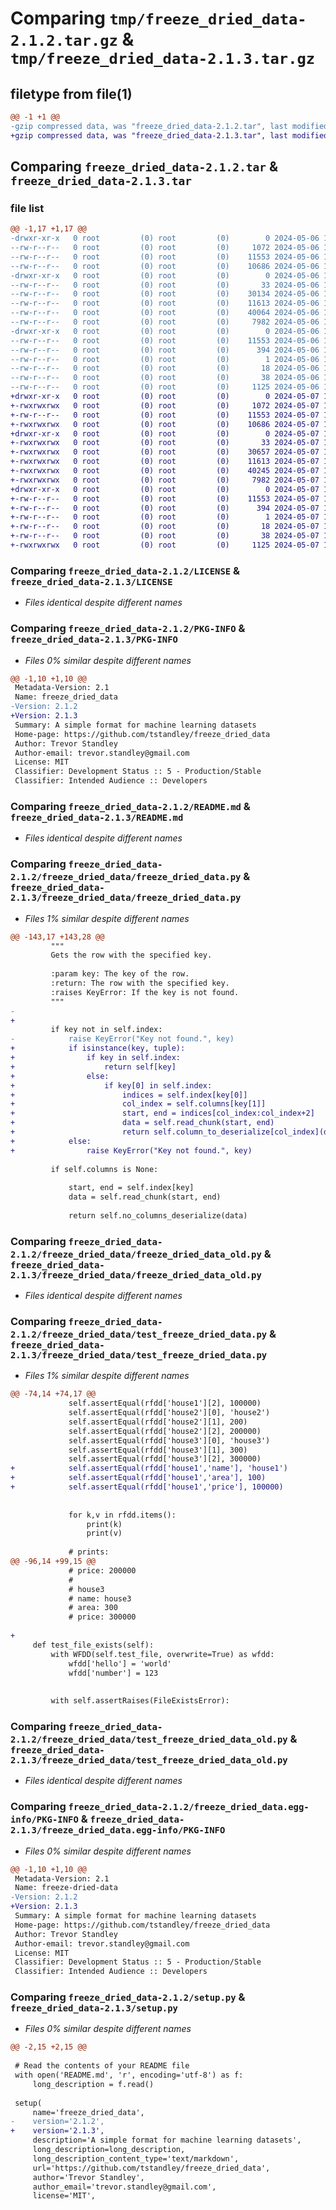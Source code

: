 # Comparing `tmp/freeze_dried_data-2.1.2.tar.gz` & `tmp/freeze_dried_data-2.1.3.tar.gz`

## filetype from file(1)

```diff
@@ -1 +1 @@
-gzip compressed data, was "freeze_dried_data-2.1.2.tar", last modified: Mon May  6 18:07:31 2024, max compression
+gzip compressed data, was "freeze_dried_data-2.1.3.tar", last modified: Tue May  7 17:38:05 2024, max compression
```

## Comparing `freeze_dried_data-2.1.2.tar` & `freeze_dried_data-2.1.3.tar`

### file list

```diff
@@ -1,17 +1,17 @@
-drwxr-xr-x   0 root         (0) root         (0)        0 2024-05-06 18:07:31.659799 freeze_dried_data-2.1.2/
--rw-r--r--   0 root         (0) root         (0)     1072 2024-05-06 18:05:58.000000 freeze_dried_data-2.1.2/LICENSE
--rw-r--r--   0 root         (0) root         (0)    11553 2024-05-06 18:07:31.659799 freeze_dried_data-2.1.2/PKG-INFO
--rw-r--r--   0 root         (0) root         (0)    10686 2024-05-06 18:05:58.000000 freeze_dried_data-2.1.2/README.md
-drwxr-xr-x   0 root         (0) root         (0)        0 2024-05-06 18:07:31.659799 freeze_dried_data-2.1.2/freeze_dried_data/
--rw-r--r--   0 root         (0) root         (0)       33 2024-05-06 18:05:58.000000 freeze_dried_data-2.1.2/freeze_dried_data/__init__.py
--rw-r--r--   0 root         (0) root         (0)    30134 2024-05-06 18:05:58.000000 freeze_dried_data-2.1.2/freeze_dried_data/freeze_dried_data.py
--rw-r--r--   0 root         (0) root         (0)    11613 2024-05-06 18:05:58.000000 freeze_dried_data-2.1.2/freeze_dried_data/freeze_dried_data_old.py
--rw-r--r--   0 root         (0) root         (0)    40064 2024-05-06 18:05:58.000000 freeze_dried_data-2.1.2/freeze_dried_data/test_freeze_dried_data.py
--rw-r--r--   0 root         (0) root         (0)     7982 2024-05-06 18:05:58.000000 freeze_dried_data-2.1.2/freeze_dried_data/test_freeze_dried_data_old.py
-drwxr-xr-x   0 root         (0) root         (0)        0 2024-05-06 18:07:31.659799 freeze_dried_data-2.1.2/freeze_dried_data.egg-info/
--rw-r--r--   0 root         (0) root         (0)    11553 2024-05-06 18:07:31.000000 freeze_dried_data-2.1.2/freeze_dried_data.egg-info/PKG-INFO
--rw-r--r--   0 root         (0) root         (0)      394 2024-05-06 18:07:31.000000 freeze_dried_data-2.1.2/freeze_dried_data.egg-info/SOURCES.txt
--rw-r--r--   0 root         (0) root         (0)        1 2024-05-06 18:07:31.000000 freeze_dried_data-2.1.2/freeze_dried_data.egg-info/dependency_links.txt
--rw-r--r--   0 root         (0) root         (0)       18 2024-05-06 18:07:31.000000 freeze_dried_data-2.1.2/freeze_dried_data.egg-info/top_level.txt
--rw-r--r--   0 root         (0) root         (0)       38 2024-05-06 18:07:31.659799 freeze_dried_data-2.1.2/setup.cfg
--rw-r--r--   0 root         (0) root         (0)     1125 2024-05-06 18:05:58.000000 freeze_dried_data-2.1.2/setup.py
+drwxr-xr-x   0 root         (0) root         (0)        0 2024-05-07 17:38:05.652715 freeze_dried_data-2.1.3/
+-rwxrwxrwx   0 root         (0) root         (0)     1072 2024-05-07 17:22:15.000000 freeze_dried_data-2.1.3/LICENSE
+-rw-r--r--   0 root         (0) root         (0)    11553 2024-05-07 17:38:05.652715 freeze_dried_data-2.1.3/PKG-INFO
+-rwxrwxrwx   0 root         (0) root         (0)    10686 2024-05-07 17:22:15.000000 freeze_dried_data-2.1.3/README.md
+drwxr-xr-x   0 root         (0) root         (0)        0 2024-05-07 17:38:05.652715 freeze_dried_data-2.1.3/freeze_dried_data/
+-rwxrwxrwx   0 root         (0) root         (0)       33 2024-05-07 17:22:15.000000 freeze_dried_data-2.1.3/freeze_dried_data/__init__.py
+-rwxrwxrwx   0 root         (0) root         (0)    30657 2024-05-07 17:31:41.000000 freeze_dried_data-2.1.3/freeze_dried_data/freeze_dried_data.py
+-rwxrwxrwx   0 root         (0) root         (0)    11613 2024-05-07 17:22:15.000000 freeze_dried_data-2.1.3/freeze_dried_data/freeze_dried_data_old.py
+-rwxrwxrwx   0 root         (0) root         (0)    40245 2024-05-07 17:31:40.000000 freeze_dried_data-2.1.3/freeze_dried_data/test_freeze_dried_data.py
+-rwxrwxrwx   0 root         (0) root         (0)     7982 2024-05-07 17:22:15.000000 freeze_dried_data-2.1.3/freeze_dried_data/test_freeze_dried_data_old.py
+drwxr-xr-x   0 root         (0) root         (0)        0 2024-05-07 17:38:05.652715 freeze_dried_data-2.1.3/freeze_dried_data.egg-info/
+-rw-r--r--   0 root         (0) root         (0)    11553 2024-05-07 17:38:05.000000 freeze_dried_data-2.1.3/freeze_dried_data.egg-info/PKG-INFO
+-rw-r--r--   0 root         (0) root         (0)      394 2024-05-07 17:38:05.000000 freeze_dried_data-2.1.3/freeze_dried_data.egg-info/SOURCES.txt
+-rw-r--r--   0 root         (0) root         (0)        1 2024-05-07 17:38:05.000000 freeze_dried_data-2.1.3/freeze_dried_data.egg-info/dependency_links.txt
+-rw-r--r--   0 root         (0) root         (0)       18 2024-05-07 17:38:05.000000 freeze_dried_data-2.1.3/freeze_dried_data.egg-info/top_level.txt
+-rw-r--r--   0 root         (0) root         (0)       38 2024-05-07 17:38:05.652715 freeze_dried_data-2.1.3/setup.cfg
+-rwxrwxrwx   0 root         (0) root         (0)     1125 2024-05-07 17:37:15.000000 freeze_dried_data-2.1.3/setup.py
```

### Comparing `freeze_dried_data-2.1.2/LICENSE` & `freeze_dried_data-2.1.3/LICENSE`

 * *Files identical despite different names*

### Comparing `freeze_dried_data-2.1.2/PKG-INFO` & `freeze_dried_data-2.1.3/PKG-INFO`

 * *Files 0% similar despite different names*

```diff
@@ -1,10 +1,10 @@
 Metadata-Version: 2.1
 Name: freeze_dried_data
-Version: 2.1.2
+Version: 2.1.3
 Summary: A simple format for machine learning datasets
 Home-page: https://github.com/tstandley/freeze_dried_data
 Author: Trevor Standley
 Author-email: trevor.standley@gmail.com
 License: MIT
 Classifier: Development Status :: 5 - Production/Stable
 Classifier: Intended Audience :: Developers
```

### Comparing `freeze_dried_data-2.1.2/README.md` & `freeze_dried_data-2.1.3/README.md`

 * *Files identical despite different names*

### Comparing `freeze_dried_data-2.1.2/freeze_dried_data/freeze_dried_data.py` & `freeze_dried_data-2.1.3/freeze_dried_data/freeze_dried_data.py`

 * *Files 1% similar despite different names*

```diff
@@ -143,17 +143,28 @@
         """
         Gets the row with the specified key.
 
         :param key: The key of the row.
         :return: The row with the specified key. 
         :raises KeyError: If the key is not found.
         """
-
+        
         if key not in self.index:
-            raise KeyError("Key not found.", key)
+            if isinstance(key, tuple):
+                if key in self.index:
+                    return self[key]
+                else:
+                    if key[0] in self.index:
+                        indices = self.index[key[0]]
+                        col_index = self.columns[key[1]]
+                        start, end = indices[col_index:col_index+2]
+                        data = self.read_chunk(start, end)
+                        return self.column_to_deserialize[col_index](data)
+            else:
+                raise KeyError("Key not found.", key)
         
         if self.columns is None:
             
             start, end = self.index[key]
             data = self.read_chunk(start, end)
 
             return self.no_columns_deserialize(data)
```

### Comparing `freeze_dried_data-2.1.2/freeze_dried_data/freeze_dried_data_old.py` & `freeze_dried_data-2.1.3/freeze_dried_data/freeze_dried_data_old.py`

 * *Files identical despite different names*

### Comparing `freeze_dried_data-2.1.2/freeze_dried_data/test_freeze_dried_data.py` & `freeze_dried_data-2.1.3/freeze_dried_data/test_freeze_dried_data.py`

 * *Files 1% similar despite different names*

```diff
@@ -74,14 +74,17 @@
             self.assertEqual(rfdd['house1'][2], 100000)
             self.assertEqual(rfdd['house2'][0], 'house2')
             self.assertEqual(rfdd['house2'][1], 200)
             self.assertEqual(rfdd['house2'][2], 200000)
             self.assertEqual(rfdd['house3'][0], 'house3')
             self.assertEqual(rfdd['house3'][1], 300)
             self.assertEqual(rfdd['house3'][2], 300000)
+            self.assertEqual(rfdd['house1','name'], 'house1')
+            self.assertEqual(rfdd['house1','area'], 100)
+            self.assertEqual(rfdd['house1','price'], 100000)
 
 
             for k,v in rfdd.items():
                 print(k)
                 print(v)
 
             # prints:
@@ -96,14 +99,15 @@
             # price: 200000
             #
             # house3
             # name: house3
             # area: 300
             # price: 300000
 
+
     def test_file_exists(self):
         with WFDD(self.test_file, overwrite=True) as wfdd:
             wfdd['hello'] = 'world'
             wfdd['number'] = 123
             
 
         with self.assertRaises(FileExistsError):
```

### Comparing `freeze_dried_data-2.1.2/freeze_dried_data/test_freeze_dried_data_old.py` & `freeze_dried_data-2.1.3/freeze_dried_data/test_freeze_dried_data_old.py`

 * *Files identical despite different names*

### Comparing `freeze_dried_data-2.1.2/freeze_dried_data.egg-info/PKG-INFO` & `freeze_dried_data-2.1.3/freeze_dried_data.egg-info/PKG-INFO`

 * *Files 0% similar despite different names*

```diff
@@ -1,10 +1,10 @@
 Metadata-Version: 2.1
 Name: freeze-dried-data
-Version: 2.1.2
+Version: 2.1.3
 Summary: A simple format for machine learning datasets
 Home-page: https://github.com/tstandley/freeze_dried_data
 Author: Trevor Standley
 Author-email: trevor.standley@gmail.com
 License: MIT
 Classifier: Development Status :: 5 - Production/Stable
 Classifier: Intended Audience :: Developers
```

### Comparing `freeze_dried_data-2.1.2/setup.py` & `freeze_dried_data-2.1.3/setup.py`

 * *Files 0% similar despite different names*

```diff
@@ -2,15 +2,15 @@
 
 # Read the contents of your README file
 with open('README.md', 'r', encoding='utf-8') as f:
     long_description = f.read()
 
 setup(
     name='freeze_dried_data',
-    version='2.1.2',
+    version='2.1.3',
     description='A simple format for machine learning datasets',
     long_description=long_description,
     long_description_content_type='text/markdown',
     url='https://github.com/tstandley/freeze_dried_data',
     author='Trevor Standley',
     author_email='trevor.standley@gmail.com',
     license='MIT',
```

